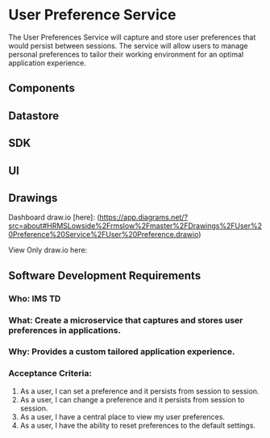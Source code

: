 # User Preference Service

The User Preferences Service will capture and store user preferences that would persist between sessions.  The service will allow users to manage personal preferences to tailor their working environment for an optimal application experience.  

## **Components**
## Datastore

## SDK

## **UI**

## Drawings

Dashboard draw.io [here]: (https://app.diagrams.net/?src=about#HRMSLowside%2Frmslow%2Fmaster%2FDrawings%2FUser%20Preference%20Service%2FUser%20Preference.drawio)

View Only draw.io here:



## **Software Development Requirements**



### Who: IMS TD



### What: Create a microservice that captures and stores user preferences in applications.


### Why: Provides a custom tailored application experience.


### Acceptance Criteria:
1.  As a user, I can set a preference and it persists from session to session.
2.  As a user, I can change a preference and it persists from session to session.
3.  As a user, I have a central place to view my user preferences.
4.  As a user, I have the ability to reset preferences to the default settings.
